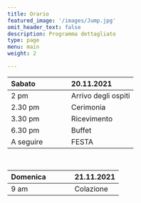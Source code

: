 ```yaml
---
title: Orario
featured_image: '/images/Jump.jpg'
omit_header_text: false
description: Programma dettagliato
type: page
menu: main
weight: 2

---
```



| Sabato | | | |20.11.2021|
| :----- |:-|:-|:-| :- |
| 2 pm | | | | Arrivo degli ospiti |
| 2.30 pm | | | | Cerimonia |
| 3.30 pm | | | | Ricevimento |
| 6.30 pm | | | | Buffet |
| A seguire | | | | FESTA|

<br>

| Domenica | | | |21.11.2021|
| :----- |:-|:-|:-| :- |
| 9 am | | | | Colazione |